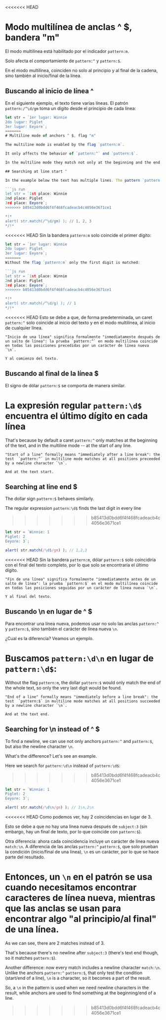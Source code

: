 <<<<<<< HEAD
# Modo multilínea de anclas ^ $, bandera "m"

El modo multilínea está habilitado por el indicador `pattern:m`.

Solo afecta el comportamiento de `pattern:^` y `pattern:$`.

En el modo multilínea, coinciden no solo al principio y al final de la cadena, sino también al inicio/final de la línea.

## Buscando al inicio de línea ^

En el siguiente ejemplo, el texto tiene varias líneas. El patrón `pattern:/^\d/gm` toma un dígito desde el principio de cada línea:

```js run
let str = `1er lugar: Winnie
2do lugar: Piglet
3er lugar: Eeyore`;
=======
# Multiline mode of anchors ^ $, flag "m"

The multiline mode is enabled by the flag `pattern:m`.

It only affects the behavior of `pattern:^` and `pattern:$`.

In the multiline mode they match not only at the beginning and the end of the string, but also at start/end of line.

## Searching at line start ^

In the example below the text has multiple lines. The pattern `pattern:/^\d/gm` takes a digit from the beginning of each line:

```js run
let str = `1st place: Winnie
2nd place: Piglet
3rd place: Eeyore`;
>>>>>>> b85413d0bdd6f4f468fcadeacb4c4056e3671ce1

*!*
alert( str.match(/^\d/gm) ); // 1, 2, 3
*/!*
```

<<<<<<< HEAD
Sin la bandera `pattern:m` solo coincide el primer dígito:

```js run
let str = `1er lugar: Winnie
2do lugar: Piglet
3er lugar: Eeyore`;
=======
Without the flag `pattern:m` only the first digit is matched:

```js run
let str = `1st place: Winnie
2nd place: Piglet
3rd place: Eeyore`;
>>>>>>> b85413d0bdd6f4f468fcadeacb4c4056e3671ce1

*!*
alert( str.match(/^\d/g) ); // 1
*/!*
```

<<<<<<< HEAD
Esto se debe a que, de forma predeterminada, un caret `pattern:^` solo coincide al inicio del texto y en el modo multilínea, al inicio de cualquier línea.

```smart
"Inicio de una línea" significa formalmente "inmediatamente después de un salto de línea": la prueba `pattern:^` en modo multilínea coincide en todas las posiciones precedidas por un carácter de línea nueva `\n`.

Y al comienzo del texto.
```

## Buscando al final de la línea $

El signo de dólar `pattern:$` se comporta de manera similar.

La expresión regular `pattern:\d$` encuentra el último dígito en cada línea
=======
That's because by default a caret `pattern:^` only matches at the beginning of the text, and in the multiline mode -- at the start of any line.

```smart
"Start of a line" formally means "immediately after a line break": the test  `pattern:^` in multiline mode matches at all positions preceeded by a newline character `\n`.

And at the text start.
```

## Searching at line end $

The dollar sign `pattern:$` behaves similarly.

The regular expression `pattern:\d$` finds the last digit in every line
>>>>>>> b85413d0bdd6f4f468fcadeacb4c4056e3671ce1

```js run
let str = `Winnie: 1
Piglet: 2
Eeyore: 3`;

alert( str.match(/\d$/gm) ); // 1,2,3
```

<<<<<<< HEAD
Sin la bandera `pattern:m`, dólar `pattern:$` solo coincidiría con el final del texto completo, por lo que solo se encontraría el último dígito.

```smart
"Fin de una línea" significa formalmente "inmediatamente antes de un salto de línea": la prueba `pattern:$` en el modo multilínea coincide en todas las posiciones seguidas por un carácter de línea nueva `\n`.

Y al final del texto.
```

## Buscando \n en lugar de ^ $

Para encontrar una línea nueva, podemos usar no solo las anclas `pattern:^` y `pattern:$`, sino también el carácter de línea nueva `\n`.

¿Cual es la diferencia? Veamos un ejemplo.

Buscamos `pattern:\d\n` en lugar de `pattern:\d$`:
=======
Without the flag `pattern:m`, the dollar `pattern:$` would only match the end of the whole text, so only the very last digit would be found.

```smart
"End of a line" formally means "immediately before a line break": the test  `pattern:$` in multiline mode matches at all positions succeeded by a newline character `\n`.

And at the text end.
```

## Searching for \n instead of ^ $

To find a newline, we can use not only anchors `pattern:^` and `pattern:$`, but also the newline character `\n`.

What's the difference? Let's see an example.

Here we search for `pattern:\d\n` instead of `pattern:\d$`:
>>>>>>> b85413d0bdd6f4f468fcadeacb4c4056e3671ce1

```js run
let str = `Winnie: 1
Piglet: 2
Eeyore: 3`;

alert( str.match(/\d\n/gm) ); // 1\n,2\n
```

<<<<<<< HEAD
Como podemos ver, hay 2 coincidencias en lugar de 3.

Esto se debe a que no hay una línea nueva después de `subject:3` (sin embargo, hay un final de texto, por lo que coincide con `pattern:$`).

Otra diferencia: ahora cada coincidencia incluye un carácter de línea nueva `match:\n`. A diferencia de las anclas `pattern:^` `pattern:$`, que solo prueban la condición (inicio/final de una línea), `\n` es un carácter, por lo que se hace parte del resultado.

Entonces, un `\n` en el patrón se usa cuando necesitamos encontrar caracteres de línea nueva, mientras que las anclas se usan para encontrar algo "al principio/al final" de una línea.
=======
As we can see, there are 2 matches instead of 3.

That's because there's no newline after `subject:3` (there's text end though, so it matches `pattern:$`).

Another difference: now every match includes a newline character `match:\n`. Unlike the anchors `pattern:^` `pattern:$`, that only test the condition (start/end of a line), `\n` is a character, so it becomes a part of the result.

So, a `\n` in the pattern is used when we need newline characters in the result, while anchors are used to find something at the beginning/end of a line.
>>>>>>> b85413d0bdd6f4f468fcadeacb4c4056e3671ce1
